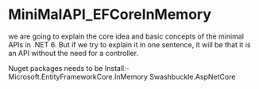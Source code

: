 # MiniMalAPI_EFCoreInMemory
we are going to explain the core idea and basic concepts of the minimal APIs in .NET 6. But if we try to explain it in one sentence, it will be that it is an API without the need for a controller.

Nuget packages needs to be Install:- Microsoft.EntityFrameworkCore.InMemory
Swashbuckle.AspNetCore
